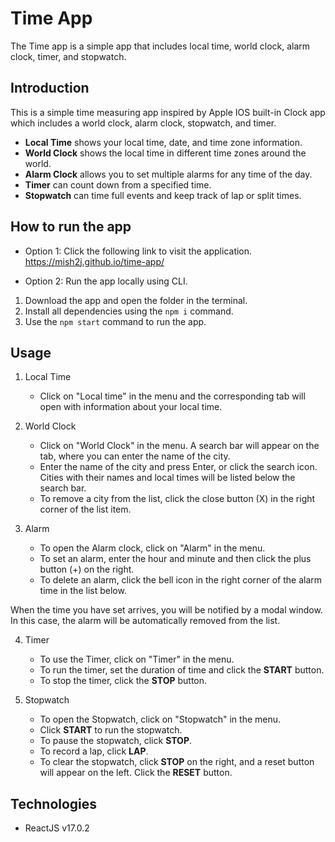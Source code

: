 # Time App
The Time app is a simple app that includes local time, world clock, alarm clock, timer, and stopwatch.


## Introduction
This is a simple time measuring app inspired by Apple IOS built-in Clock app which includes a world clock, alarm clock, stopwatch, and timer.
- **Local Time** shows your local time, date, and time zone information.
- **World Clock** shows the local time in different time zones around the world.
- **Alarm Clock** allows you to set multiple alarms for any time of the day.
- **Timer** can count down from a specified time.
- **Stopwatch** can time full events and keep track of lap or split times.


## How to run the app

- Option 1: Click the following link to visit the application. https://mish2j.github.io/time-app/

- Option 2: Run the app locally using CLI.
1. Download the app and open the folder in the terminal.
2. Install all dependencies using the `npm i` command.
3. Use the `npm start` command to run the app.


## Usage

1. Local Time
    - Click on "Local time" in the menu and the corresponding tab will open with information about your local time.

2. World Clock
    - Click on "World Clock" in the menu. A search bar will appear on the tab, where you can enter the name of the city.
    - Enter the name of the city and press Enter, or click the search icon. Cities with their names and local times will be listed below the search bar.
    - To remove a city from the list, click the close button (X) in the right corner of the list item.


3. Alarm
    - To open the Alarm clock, click on "Alarm" in the menu.
    - To set an alarm, enter the hour and minute and then click the plus button (+) on the right.
    - To delete an alarm, click the bell icon in the right corner of the alarm time in the list below.

When the time you have set arrives, you will be notified by a modal window. In this case, the alarm will be automatically removed from the list.

4. Timer
    - To use the Timer, click on "Timer" in the menu.
    - To run the timer, set the duration of time and click the **START** button.
    - To stop the timer, click the **STOP** button.

5. Stopwatch
    - To open the Stopwatch, click on "Stopwatch" in the menu.
    - Click **START** to run the stopwatch.
    - To pause the stopwatch, click **STOP**.
    - To record a lap, click **LAP**.
    - To clear the stopwatch, click **STOP** on the right, and a reset button will appear on the left. Click the **RESET** button.


## Technologies
- ReactJS v17.0.2
